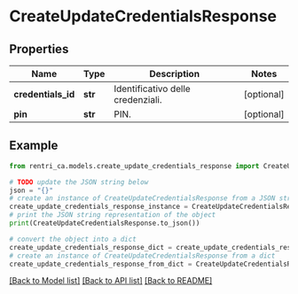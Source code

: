 # CreateUpdateCredentialsResponse


## Properties

Name | Type | Description | Notes
------------ | ------------- | ------------- | -------------
**credentials_id** | **str** | Identificativo delle credenziali. | [optional] 
**pin** | **str** | PIN. | [optional] 

## Example

```python
from rentri_ca.models.create_update_credentials_response import CreateUpdateCredentialsResponse

# TODO update the JSON string below
json = "{}"
# create an instance of CreateUpdateCredentialsResponse from a JSON string
create_update_credentials_response_instance = CreateUpdateCredentialsResponse.from_json(json)
# print the JSON string representation of the object
print(CreateUpdateCredentialsResponse.to_json())

# convert the object into a dict
create_update_credentials_response_dict = create_update_credentials_response_instance.to_dict()
# create an instance of CreateUpdateCredentialsResponse from a dict
create_update_credentials_response_from_dict = CreateUpdateCredentialsResponse.from_dict(create_update_credentials_response_dict)
```
[[Back to Model list]](../README.md#documentation-for-models) [[Back to API list]](../README.md#documentation-for-api-endpoints) [[Back to README]](../README.md)


